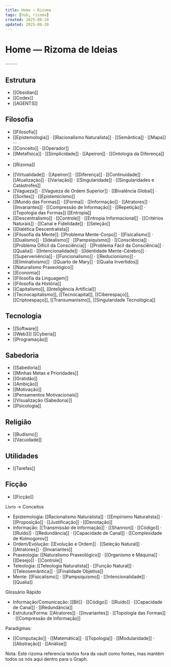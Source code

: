 ```yaml
---
title: Home — Rizoma
tags: [hub, rizoma]
created: 2025-08-28
updated: 2025-08-28
---
```

# Home — Rizoma de Ideias

·········

## Estrutura
* [[Obsidian]]
* [[Codex]]
* [[AGENTS]]
## Filosofia
* [[Filosofia]]
* [[Epistemologia]] · [[Racionalismo Naturalista]] · [[Semântica]] · [[Mapa]] ···
* [[Conceito]] · [[Operador]]
* [[Metafísica]] · [[Simplicidade]] ·  [[Apeiron]] · [[Ontologia da Diferença]] · 
* [[Rizoma]]
- [[Virtualidade]] · [[Apeiron]] · [[Diferença]] · [[Continuidade]] · [[Atualização]] · [[Variação]] · [[Singularidade]] · [[Singularidades e Catástrofes]]
- [[Vagueza]] · [[Vagueza de Ordem Superior]] · [[Bivalência Global]] · [[Sorites]] · [[Epistemicismo]]
- [[Mundo das Formas]] · [[Forma]] · [[Informação]] · [[Atratores]] · [[Invariantes]] · [[Compressão de Informação]] · [[Repetição]] · [[Topologia das Formas]] [[Entropia]]
- [[Descentralismo]] · [[Controle]] · [[Entropia Informacional]] · [[Critérios Naturais]] · [[Canal e Fidelidade]] · [[Seleção]]
- [[Dialética Descentralista]]
- [[Filosofia da Mente]]: [[Problema Mente-Corpo]] · [[Fisicalismo]] · [[Dualismo]] · [[Idealismo]] · [[Pampsiquismo]] · [[Consciência]] · [[Problema Difícil da Consciência]] · [[Problema Fácil da Consciência]] · [[Qualia]] · [[Intencionalidade]] · [[Identidade Mente-Cérebro]] · [[Superveniência]] · [[Funcionalismo]] · [[Reducionismo]] · [[Eliminativismo]] · [[Quarto de Mary]] · [[Qualia Invertidos]]
- [[Naturalismo Praxeológico]]
- [[Economia]]
- [[Filosofia da Linguagem]]
- [[Filosofia da História]]
- [[Capitalismo]], [[Inteligência Artificial]]
- [[Tecnocapitalismo]], [[Tecnocapital]], [[Ciberespaço]], [[Criptoespaço]], [[Transumanismo]], [[Singularidade Tecnológica]]

## Tecnologia
- [[Software]]
- [[Web3]] [[Cyberia]]
- [[Programação]]
 
## Sabedoria
- [[Sabedoria]]
- [[Minhas Metas e Prioridades]]
- [[Gratidão]]
- [[Ambição]]
- [[Motivação]]
- [[Pensamentos Motivacionais]]
- [[Visualização (Sabedoria)]]
- [[Psicologia]]

## Religião
* [[Budismo]]
* [[Vacuidade]]

## Utilidades
* [[Tarefas]]

## Ficção
* [[Ficção]]

Livro → Conceitos
- Epistemologia: [[Racionalismo Naturalista]] · [[Empirismo Naturalista]] · [[Proposição]] · [[Justificação]] · [[Denotação]]
- Informação: [[Transmissão de Informação]] · [[Shannon]] · [[Código]] · [[Ruído]] · [[Redundância]] · [[Capacidade de Canal]] · [[Complexidade de Kolmogorov]]
- Ordem/Evolução: [[Evolução e Ordem]] · [[Seleção Natural]] · [[Atratores]] · [[Invariantes]]
- Praxeologia: [[Naturalismo Praxeológico]] · [[Organismo e Máquina]] · [[Desejo]] · [[Controle]]
 - Teleologia: [[Teleologia Naturalista]] · [[Função Natural]] · [[Teleosemântica]] · [[Finalidade Objetiva]]
- Mente: [[Fisicalismo]] · [[Pampsiquismo]] · [[Intencionalidade]] · [[Qualia]]

Glossário Rápido
- Informação/Comunicação: [[Bit]] · [[Código]] · [[Ruído]] · [[Capacidade de Canal]] · [[Redundância]]
- Estrutura/Forma: [[Atratores]] · [[Invariantes]] · [[Topologia das Formas]] · [[Compressão de Informação]]

Paradigmas:
- [[Computação]] · [[Matemática]] · [[Topologia]] · [[Modularidade]] · [[Abstração]] · [[Análise]]

Nota: Este rizoma referencia textos fora da vault como fontes, mas mantém todos os nós aqui dentro para o Graph.

